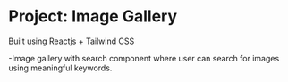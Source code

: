 # Project: Image Gallery
Built using Reactjs + Tailwind CSS


-Image gallery with search component where user can search for images using meaningful keywords.
